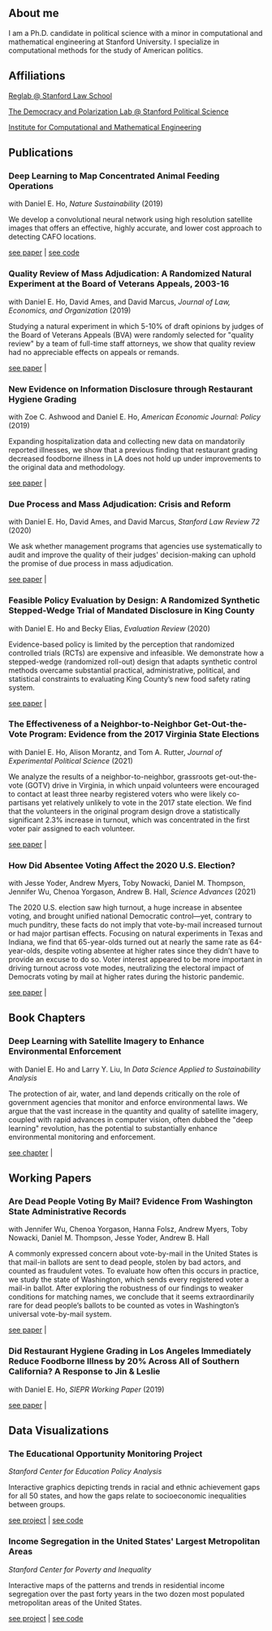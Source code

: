 ## About me

I am a Ph.D. candidate in political science with a minor in computational and mathematical engineering at Stanford University. I specialize in computational methods for the study of American politics.

## Affiliations

[Reglab @ Stanford Law School](https://reglab.stanford.edu)

[The Democracy and Polarization Lab @ Stanford Political Science](https://stanforddpl.org/)

[Institute for Computational and Mathematical Engineering](https://icme.stanford.edu/)

## Publications

### Deep Learning to Map Concentrated Animal Feeding Operations
with Daniel E. Ho, _Nature Sustainability_ (2019)

We develop a convolutional neural network using high resolution satellite images that offers an effective, highly accurate, and lower cost approach to detecting CAFO locations.

[see paper](https://www.nature.com/articles/s41893-019-0246-x) | [see code](https://github.com/slnader/cafo_public)

### Quality Review of Mass Adjudication: A Randomized Natural Experiment at the Board of Veterans Appeals, 2003-16
with Daniel E. Ho, David Ames, and David Marcus, _Journal of Law, Economics, and Organization_ (2019)

Studying a natural experiment in which 5-10% of draft opinions by judges of the Board of Veterans Appeals (BVA) were randomly selected for "quality review" by a team of full-time staff attorneys, we show that quality review had no appreciable effects on appeals or remands.  

[see paper](https://doi.org/10.1093/jleo/ewz001) |

### New Evidence on Information Disclosure through Restaurant Hygiene Grading
with Zoe C. Ashwood and Daniel E. Ho, _American Economic Journal: Policy_ (2019)

Expanding hospitalization data and collecting new data on mandatorily reported illnesses, we show that a previous finding that restaurant grading decreased foodborne illness in LA does not hold up under improvements to the original data and methodology.

[see paper](https://doi.org/10.1257/pol.20180230) |

### Due Process and Mass Adjudication: Crisis and Reform
with Daniel E. Ho, David Ames, and David Marcus, _Stanford Law Review 72_ (2020)

We ask whether management programs that agencies use systematically to audit and improve the quality of their judges' decision-making can uphold the promise of due process in mass adjudication.

[see paper](https://www.stanfordlawreview.org/print/article/due-process-and-mass-adjudication/) |

### Feasible Policy Evaluation by Design: A Randomized Synthetic Stepped-Wedge Trial of Mandated Disclosure in King County
with Daniel E. Ho and Becky Elias, _Evaluation Review_ (2020)

Evidence-based policy is limited by the perception that randomized controlled trials (RCTs) are expensive and infeasible. We demonstrate how a stepped-wedge (randomized roll-out) design that adapts synthetic control methods overcame substantial practical, administrative, political, and statistical constraints to evaluating King County’s new food safety rating system.

[see paper](https://doi.org/10.1177/0193841X20930852) |

### The Effectiveness of a Neighbor-to-Neighbor Get-Out-the-Vote Program: Evidence from the 2017 Virginia State Elections
with Daniel E. Ho, Alison Morantz, and Tom A. Rutter, _Journal of Experimental Political Science_ (2021)

We analyze the results of a neighbor-to-neighbor, grassroots get-out-the-vote (GOTV) drive in Virginia, in which unpaid volunteers were encouraged to contact at least three nearby registered voters who were likely co-partisans yet relatively unlikely to vote in the 2017 state election. We find that the volunteers in the original program design drove a statistically significant 2.3\% increase in turnout, which was concentrated in the first voter pair assigned to each volunteer.

[see paper](https://doi.org/10.1017/XPS.2020.11) |

### How Did Absentee Voting Affect the 2020 U.S. Election?
with Jesse Yoder, Andrew Myers, Toby Nowacki, Daniel M. Thompson, Jennifer Wu, Chenoa Yorgason, Andrew B. Hall, _Science Advances_ (2021)

The 2020 U.S. election saw high turnout, a huge increase in absentee voting, and brought unified national Democratic control—yet, contrary to much punditry, these facts do not imply that vote-by-mail increased turnout or had major partisan effects. Focusing on natural experiments in Texas and Indiana, we find that 65-year-olds turned out at nearly the same rate as 64-year-olds, despite voting absentee at higher rates since they didn’t have to provide an excuse to do so. Voter interest appeared to be more important in driving turnout across vote modes, neutralizing the electoral impact of Democrats voting by mail at higher rates during the historic pandemic.

[see paper](https://www.science.org/doi/10.1126/sciadv.abk1755) |

## Book Chapters

### Deep Learning with Satellite Imagery to Enhance Environmental Enforcement
with Daniel E. Ho and Larry Y. Liu, In _Data Science Applied to Sustainability Analysis_

The protection of air, water, and land depends critically on the role of government agencies that monitor and enforce environmental laws. We argue that the vast increase in the quantity and quality of satellite imagery, coupled with rapid advances in computer vision, often dubbed the "deep learning" revolution, has the potential to substantially enhance environmental monitoring and enforcement.

[see chapter](https://purl.stanford.edu/bh005pt4088) |

## Working Papers

### Are Dead People Voting By Mail? Evidence From Washington State Administrative Records
with Jennifer Wu, Chenoa Yorgason, Hanna Folsz, Andrew Myers, Toby Nowacki, Daniel M. Thompson, Jesse Yoder, Andrew B. Hall

A commonly expressed concern about vote-by-mail in the United States is that mail-in ballots are sent to dead people, stolen by bad actors, and counted as fraudulent votes. To evaluate how often this occurs in practice, we study the state of Washington, which sends every registered voter a mail-in ballot. After exploring the robustness of our findings to weaker conditions for matching names, we conclude that it seems extraordinarily rare for dead people’s ballots to be counted as votes in Washington’s universal vote-by-mail system.

[see paper](https://stanforddpl.org/papers/wu_et_al_2020_dead_voting/) |

### Did Restaurant Hygiene Grading in Los Angeles Immediately Reduce Foodborne Illness by 20% Across All of Southern California? A Response to Jin & Leslie
with Daniel E. Ho, _SIEPR Working Paper_ (2019)

[see paper](https://dho.stanford.edu/wp-content/uploads/JL_Response.pdf) |

## Data Visualizations

### The Educational Opportunity Monitoring Project

_Stanford Center for Education Policy Analysis_

Interactive graphics depicting trends in racial and ethnic achievement gaps for all 50 states, and how the gaps relate to socioeconomic inequalities between groups.

[see project](https://cepa.stanford.edu/educational-opportunity-monitoring-project/achievement-gaps/race/) | [see code](https://github.com/slnader/achievement_gaps)

### Income Segregation in the United States' Largest Metropolitan Areas

_Stanford Center for Poverty and Inequality_

Interactive maps of the patterns and trends in residential income segregation over the past forty years in the two dozen most populated metropolitan areas of the United States.

[see project](https://inequality.stanford.edu/income-segregation-maps) | [see code](https://github.com/slnader/income_maps)

<!--
### The Rent is Too Damn High

_The Brooklyn Quarterly_

Interactive map of the rent burdens and rent controlled buildings block by block in one of the country's most expensive cities.

[see project](http://brooklynquarterly.org/the-rent-is-too-damn-high-nyc-rent-vs-income-zip-by-zip/) | [see code](https://github.com/slnader/nycrent)
-->

